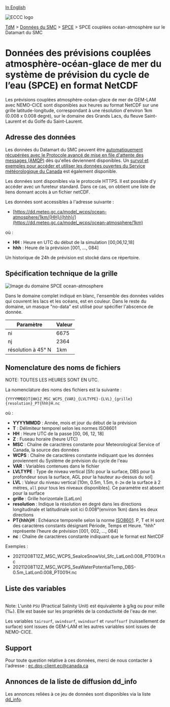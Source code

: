 [In English](readme_wcps-atm-ocean-datamart_en.md)

![ECCC logo](../../img_eccc-logo.png)

[TdM](../../readme_fr.md) > [Données du SMC](../readme_fr.md) > [SPCE](readme_wcps_fr.md) > SPCE couplées océan-atmosphère sur le Datamart du SMC

# Données des prévisions couplées atmosphère-océan-glace de mer du système de prévision du cycle de l’eau (SPCE) en format NetCDF 

Les prévisions couplées atmosphère-océan-glace de mer de GEM-LAM avec NEMO-CICE sont disponibles aux heures au format NetCDF sur une grille latitude-longitude, correspondant à une résolution d'environ 1km (0.008 x 0.008 degré), sur le domaine des Grands Lacs, du fleuve Saint-Laurent et du Golfe du Saint-Laurent. 

## Adresse des données 

Les données du Datamart du SMC peuvent être [automatiquement récupérées avec le Protocole avancé de mise en file d'attente des messages (AMQP)](../../msc-datamart/amqp_fr.md) dès qu'elles deviennent disponibles. Un [survol et exemples pour accéder et utiliser les données ouvertes du Service météorologique du Canada](../../usage/readme_fr.md) est également disponible.

Les données sont disponibles via le protocole HTTPS. Il est possible d’y accéder avec un fureteur standard. Dans ce cas, on obtient une liste de liens donnant accès à un fichier netCDF.

Les données sont accessibles à l'adresse suivante :

* [https://dd.meteo.gc.ca/model_wcps/ocean-atmosphere/1km/{HH}/{hhh}/](https://dd.meteo.gc.ca/model_wcps/ocean-atmosphere/1km)                  

où :

* __HH__ : Heure en UTC du début de la simulation [00,06,12,18]
* __hhh__ : Heure de la prévision [001, ..., 084] 

Un historique de 24h de prévision est stocké dans ce répertoire.

## Spécification technique de la grille  

![Image du domaine SPCE ocean-atmosphere](https://collaboration.cmc.ec.gc.ca/cmc/cmos/public_doc/msc-data/nwp_wcps/grille_wcps_ocean-atm.png)

Dans le domaine complet indiqué en blanc, l'ensemble des données valides qui couvrent les lacs et les océans, est en couleur. Dans le reste du domaine, un masque "no-data" est utilisé pour spécifier l'abscence de donnée.

| Paramètre | Valeur |
| ------ | ------ |
| ni | 6675 | 
| nj | 2364 | 
| résolution à 45° N | 1km |


## Nomenclature des noms de fichiers 

NOTE: TOUTES LES HEURES SONT EN UTC.

La nomenclature des noms des fichiers est la suivante :

`{YYYYMMDD}T{HH}Z_MSC_WCPS_{VAR}_{LVLTYPE}-{LVL}_{grille}{resolution}_PT{hhh}H.nc`

où :

* __YYYYMMDD__ : Année, mois et jour du début de la prévision
* __T__ : Délimiteur temporel selon les normes ISO8601
* __HH__ : Heure UTC de la passe [00, 06, 12, 18]
* __Z__ : Fuseau horaire (heure UTC)
* __MSC__ : Chaîne de caractères constante pour Meteorological Service of Canada, la source des données
* __WCPS__ : Chaîne de caractères constante indiquant que les données proviennent du Système de prévision du cycle de l'eau 
* __VAR__ : Variables contenues dans le fichier 
* __LVLTYPE__ : Type de niveau vertical [Sfc pour la surface, DBS pour la profondeur sous la surface, AGL pour la hauteur au-dessus du sol]
* __LVL__ : Valeur du niveau vertical [10m, 0.5m, 1.5m, `0-2m` de la surface à 2 mètres, `all` pour tous les niveaux disponibles]. Ce paramètre est absent pour la surface
* __grille__ : Grille horizontale [LatLon]
* __resolution__ : Indique la résolution en degré dans les directions longitudinale et latitudinale soit ici 0.008°(environ 1km) dans les deux directions
* __PT{hhh}H__ : Echéance temporelle selon la norme [ISO8601](https://en.wikipedia.org/wiki/ISO_8601). P, T et H sont des caractères constants désignant Période, Temps et Heure. "hhh" représente l’heure de prévision  [001, 002, ..., 084]
* __nc__ : Chaîne de caractères constante indiquant que le format est NetCDF

Exemples :

* 20211208T12Z_MSC_WCPS_SeaIceSnowVol_Sfc_LatLon0.008_PT001H.nc
* 20211208T12Z_MSC_WCPS_SeaWaterPotentialTemp_DBS-0.5m_LatLon0.008_PT001H.nc

## Liste des variables

<table id="csv-table" class="display"></table>

<link href="https://cdn.jsdelivr.net/npm/simple-datatables@latest/dist/style.css" rel="stylesheet" type="text/css">
<script src="https://cdn.jsdelivr.net/npm/simple-datatables@latest"></script>
<script src="../../../js/variables_datatable.js" type="text/javascript"></script>
<script>
  loadTable("csv-table", "../../../assets/csv/WCPS_Variables-List_fr.csv");
</script>

Note: L'unité `PSU` (Practical Salinity Unit) est équivalente à g/kg ou pour mille (‰). Elle est basée sur les propriétés de la conductivité de l'eau de mer.

Les variables `tairsurf`, `uwindsurf`, `vwindsurf` et `runoffsurf` (ruissellement de surface) sont issues de GEM-LAM et les autres variables sont issues de NEMO-CICE.

## Support

Pour toute question relative à ces données, merci de nous contacter à l'adresse : [ec.dps-client.ec@canada.ca](mailto:ec.dps-client.ec@canada.ca)

## Annonces de la liste de diffusion dd_info 

Les annonces reliées à ce jeu de données sont disponibles via la liste [dd_info](https://comm.collab.science.gc.ca/mailman3/postorius/lists/dd_info/).

